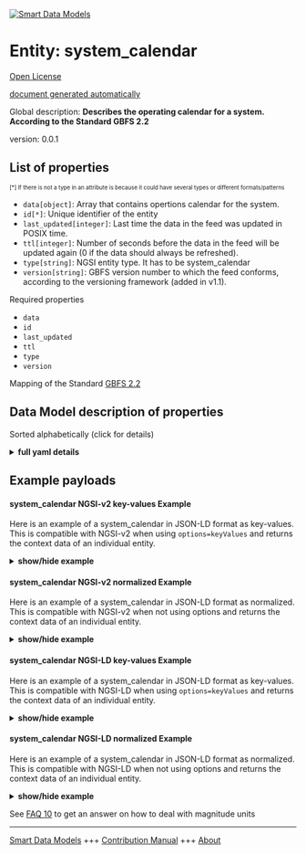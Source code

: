 <!-- 10-Header -->  
[![Smart Data Models](https://smartdatamodels.org/wp-content/uploads/2022/01/SmartDataModels_logo.png "Logo")](https://smartdatamodels.org)  
Entity: system_calendar  
=======================<!-- /10-Header -->  
<!-- 15-License -->  
[Open License](https://github.com/smart-data-models//dataModel.GBFS/blob/master/system_calendar/LICENSE.md)  
[document generated automatically](https://docs.google.com/presentation/d/e/2PACX-1vTs-Ng5dIAwkg91oTTUdt8ua7woBXhPnwavZ0FxgR8BsAI_Ek3C5q97Nd94HS8KhP-r_quD4H0fgyt3/pub?start=false&loop=false&delayms=3000#slide=id.gb715ace035_0_60)  
<!-- /15-License -->  
<!-- 20-Description -->  
Global description: **Describes the operating calendar for a system. According to the Standard GBFS 2.2**  
version: 0.0.1  
<!-- /20-Description -->  
<!-- 30-PropertiesList -->  

## List of properties  

<sup><sub>[*] If there is not a type in an attribute is because it could have several types or different formats/patterns</sub></sup>  
- `data[object]`: Array that contains opertions calendar for the system.  - `id[*]`: Unique identifier of the entity  - `last_updated[integer]`: Last time the data in the feed was updated in POSIX time.  - `ttl[integer]`: Number of seconds before the data in the feed will be updated again (0 if the data should always be refreshed).  - `type[string]`: NGSI entity type. It has to be system_calendar  - `version[string]`: GBFS version number to which the feed conforms, according to the versioning framework (added in v1.1).  <!-- /30-PropertiesList -->  
<!-- 35-RequiredProperties -->  
Required properties  
- `data`  - `id`  - `last_updated`  - `ttl`  - `type`  - `version`  <!-- /35-RequiredProperties -->  
<!-- 40-RequiredProperties -->  
Mapping of the Standard [GBFS 2.2](https://github.com/NABSA/gbfs/blob/v2.2/gbfs.md)  
<!-- /40-RequiredProperties -->  
<!-- 50-DataModelHeader -->  
## Data Model description of properties  
Sorted alphabetically (click for details)  
<!-- /50-DataModelHeader -->  
<!-- 60-ModelYaml -->  
<details><summary><strong>full yaml details</strong></summary>    
```yaml  
system_calendar:    
  description: 'Describes the operating calendar for a system. According to the Standard GBFS 2.2'    
  properties:    
    data:    
      description: 'Array that contains opertions calendar for the system.'    
      properties:    
        calendars:    
          items:    
            properties:    
              end_day:    
                description: 'End day for the system operations.'    
                maximum: 31    
                minimum: 1    
                type: number    
              end_month:    
                description: 'End month for the system operations.'    
                maximum: 12    
                minimum: 1    
                type: number    
              end_year:    
                description: 'End year for the system operations.'    
                pattern: ^\d{4}$    
                type: number    
              start_day:    
                description: 'Starting day for the system operations.'    
                maximum: 31    
                minimum: 1    
                type: number    
              start_month:    
                description: 'Starting month for the system operations.'    
                maximum: 12    
                minimum: 1    
                type: number    
              start_year:    
                description: 'Starting year for the system operations.'    
                pattern: ^\d{4}$    
                type: number    
            required:    
              - start_month    
              - start_day    
              - end_month    
              - end_day    
            type: object    
          type: array    
      required:    
        - calendars    
      type: object    
      x-ngsi:    
        type: Property    
    id:    
      anyOf:    
        - description: 'Property. Identifier format of any NGSI entity'    
          maxLength: 256    
          minLength: 1    
          pattern: ^[\w\-\.\{\}\$\+\*\[\]`|~^@!,:\\]+$    
          type: string    
        - description: 'Property. Identifier format of any NGSI entity'    
          format: uri    
          type: string    
      description: 'Unique identifier of the entity'    
      x-ngsi:    
        type: Property    
    last_updated:    
      description: 'Last time the data in the feed was updated in POSIX time.'    
      minimum: 1450155600    
      type: integer    
      x-ngsi:    
        type: Property    
    ttl:    
      description: 'Number of seconds before the data in the feed will be updated again (0 if the data should always be refreshed).'    
      minimum: 0    
      type: integer    
      x-ngsi:    
        type: Property    
    type:    
      description: 'NGSI entity type. It has to be system_calendar'    
      enum:    
        - system_calendar    
      type: string    
      x-ngsi:    
        type: Property    
    version:    
      description: 'GBFS version number to which the feed conforms, according to the versioning framework (added in v1.1).'    
      enum:    
        - 1.1-RC    
        - 1.1    
        - 2.0-RC    
        - 2.0    
        - 2.1-RC    
        - 2.1-RC2    
        - 2.1    
        - 2.2    
        - 3.0-RC    
        - 3.0    
      type: string    
      x-ngsi:    
        type: Property    
  required:    
    - last_updated    
    - ttl    
    - version    
    - data    
    - id    
    - type    
  type: object    
  x-derived-from: https://github.com/NABSA/gbfs/blob/v2.2/gbfs.md    
  x-disclaimer: 'Redistribution and use in source and binary forms, with or without modification, are permitted  provided that the license conditions are met. Copyleft (c) 2021 Contributors to Smart Data Models Program'    
  x-license-url: https://github.com/smart-data-models/dataModel.GBFS/blob/master/system_calendar/LICENSE.md    
  x-model-schema: https://smart-data-models.github.io/dataModel.GBFS/system_calendar/schema.json    
  x-model-tags: GBFS    
  x-version: 0.0.1    
```  
</details>    
<!-- /60-ModelYaml -->  
<!-- 70-MiddleNotes -->  
<!-- /70-MiddleNotes -->  
<!-- 80-Examples -->  
## Example payloads    
#### system_calendar NGSI-v2 key-values Example    
Here is an example of a system_calendar in JSON-LD format as key-values. This is compatible with NGSI-v2 when  using `options=keyValues` and returns the context data of an individual entity.  
<details><summary><strong>show/hide example</strong></summary>    
```json  
{  
  "id": "urn:ngsi-ld:system_calendar:id:FNNO:60592292",  
  "type": "system_calendar",  
  "last_updated": 1604333830,  
  "ttl": 86400,  
  "version": "3.0",  
  "data": {  
    "calendars": [  
      {  
        "start_month": 4,  
        "start_day": 1,  
        "start_year": 2020,  
        "end_month": 11,  
        "end_day": 5,  
        "end_year": 2020  
      }  
    ]  
  }  
}  
```  
</details>  
#### system_calendar NGSI-v2 normalized Example    
Here is an example of a system_calendar in JSON-LD format as normalized. This is compatible with NGSI-v2 when not using options and returns the context data of an individual entity.  
<details><summary><strong>show/hide example</strong></summary>    
```json  
{  
  "id": "urn:ngsi-ld:system_calendar:id:FNNO:60592292",  
  "type": "system_calendar",  
  "last_updated": {  
    "type": "Number",  
    "value": 1604333830  
  },  
  "ttl": {  
    "type": "Number",  
    "value": 86400  
  },  
  "version": {  
    "type": "Text",  
    "value": "3.0"  
  },  
  "data": {  
    "type": "StructuredValue",  
    "value": {  
      "calendars": [  
        {  
          "start_month": 4,  
          "start_day": 1,  
          "start_year": 2020,  
          "end_month": 11,  
          "end_day": 5,  
          "end_year": 2020  
        }  
      ]  
    }  
  }  
}  
```  
</details>  
#### system_calendar NGSI-LD key-values Example    
Here is an example of a system_calendar in JSON-LD format as key-values. This is compatible with NGSI-LD when  using `options=keyValues` and returns the context data of an individual entity.  
<details><summary><strong>show/hide example</strong></summary>    
```json  
{  
    "id": "urn:ngsi-ld:system_calendar:id:FNNO:60592292",  
    "type": "system_calendar",  
    "last_updated": 1604333830,  
    "ttl": 86400,  
    "version": "3.0",  
    "data": {  
        "calendars": [  
            {  
                "start_month": 4,  
                "start_day": 1,  
                "start_year": 2020,  
                "end_month": 11,  
                "end_day": 5,  
                "end_year": 2020  
            }  
        ]  
    },  
    "@context": [  
        "https://smartdatamodels.org/context.jsonld",  
        "https://raw.githubusercontent.com/smart-data-models/dataModel.GBFS/master/context.jsonld"  
    ]  
}  
```  
</details>  
#### system_calendar NGSI-LD normalized Example    
Here is an example of a system_calendar in JSON-LD format as normalized. This is compatible with NGSI-LD when not using options and returns the context data of an individual entity.  
<details><summary><strong>show/hide example</strong></summary>    
```json  
{  
    "id": "urn:ngsi-ld:system_calendar:id:FNNO:60592292",  
    "type": "system_calendar",  
    "last_updated": {  
        "type": "Property",  
        "value": 1604333830  
    },  
    "ttl": {  
        "type": "Property",  
        "value": 86400  
    },  
    "version": {  
        "type": "Property",  
        "value": "3.0"  
    },  
    "data": {  
        "type": "Property",  
        "value": {  
            "calendars": [  
                {  
                    "start_month": 4,  
                    "start_day": 1,  
                    "start_year": 2020,  
                    "end_month": 11,  
                    "end_day": 5,  
                    "end_year": 2020  
                }  
            ]  
        }  
    },  
    "@context": [  
        "https://smartdatamodels.org/context.jsonld",  
        "https://raw.githubusercontent.com/smart-data-models/dataModel.GBFS/master/context.jsonld"  
    ]  
}  
```  
</details><!-- /80-Examples -->  
<!-- 90-FooterNotes -->  
<!-- /90-FooterNotes -->  
<!-- 95-Units -->  
See [FAQ 10](https://smartdatamodels.org/index.php/faqs/) to get an answer on how to deal with magnitude units  
<!-- /95-Units -->  
<!-- 97-LastFooter -->  
---  
[Smart Data Models](https://smartdatamodels.org) +++ [Contribution Manual](https://bit.ly/contribution_manual) +++ [About](https://bit.ly/Introduction_SDM)<!-- /97-LastFooter -->  
